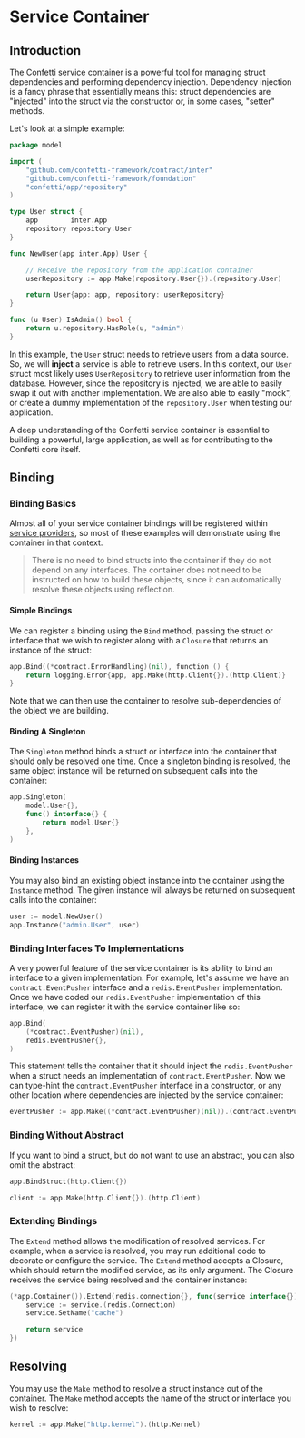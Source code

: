 # Service Container

## Introduction

The Confetti service container is a powerful tool for managing struct dependencies and performing dependency injection. Dependency injection is a fancy phrase that essentially means this: struct dependencies are "injected" into the struct via the constructor or, in some cases, "setter" methods.

Let's look at a simple example:

``` go
package model

import (
    "github.com/confetti-framework/contract/inter"
    "github.com/confetti-framework/foundation"
    "confetti/app/repository"
)

type User struct {
    app        inter.App
    repository repository.User
}

func NewUser(app inter.App) User {

    // Receive the repository from the application container
    userRepository := app.Make(repository.User{}).(repository.User)

    return User{app: app, repository: userRepository}
}

func (u User) IsAdmin() bool {
    return u.repository.HasRole(u, "admin")
}
```

In this example, the `User` struct needs to retrieve users from a data source. So, we will **inject** a service is able to retrieve users. In this context, our `User` struct most likely uses `UserRepository` to retrieve user information from the database. However, since the repository is injected, we are able to easily swap it out with another implementation. We are also able to easily "mock", or create a dummy implementation of the `repository.User` when testing our application.

A deep understanding of the Confetti service container is essential to building a powerful, large application, as well as for contributing to the Confetti core itself.

## Binding

### Binding Basics

Almost all of your service container bindings will be registered within [service providers](providers), so most of these examples will demonstrate using the container in that context.

> There is no need to bind structs into the container if they do not depend on any interfaces. The container does not need to be instructed on how to build these objects, since it can automatically resolve these objects using reflection.

#### Simple Bindings

We can register a binding using the `Bind` method, passing the struct or interface that we wish to register along with a `Closure` that returns an instance of the struct:

``` go
app.Bind((*contract.ErrorHandling)(nil), function () {
    return logging.Error{app, app.Make(http.Client{}).(http.Client)}
}
```

Note that we can then use the container to resolve sub-dependencies of the object we are building.

#### Binding A Singleton

The `Singleton` method binds a struct or interface into the container that should only be resolved one time. Once a singleton binding is resolved, the same object instance will be returned on subsequent calls into the container:

``` go
app.Singleton(
    model.User{},
    func() interface{} {
        return model.User{}
    },
)
```

#### Binding Instances

You may also bind an existing object instance into the container using the `Instance` method. The given instance will always be returned on subsequent calls into the container:

``` go
user := model.NewUser()
app.Instance("admin.User", user)
```

### Binding Interfaces To Implementations

A very powerful feature of the service container is its ability to bind an interface to a given implementation. For example, let's assume we have an `contract.EventPusher` interface and a `redis.EventPusher` implementation. Once we have coded our `redis.EventPusher` implementation of this interface, we can register it with the service container like so:

``` go
app.Bind(
    (*contract.EventPusher)(nil),
    redis.EventPusher{},
)
```

This statement tells the container that it should inject the `redis.EventPusher` when a struct needs an implementation of `contract.EventPusher`. Now we can type-hint the `contract.EventPusher` interface in a constructor, or any other location where dependencies are injected by the service container:

``` go
eventPusher := app.Make((*contract.EventPusher)(nil)).(contract.EventPusher)
```

### Binding Without Abstract

If you want to bind a struct, but do not want to use an abstract, you can also omit the abstract:

``` go
app.BindStruct(http.Client{})

client := app.Make(http.Client{}).(http.Client)
```

### Extending Bindings

The `Extend` method allows the modification of resolved services. For example, when a service is resolved, you may run additional code to decorate or configure the service. The `Extend` method accepts a Closure, which should return the modified service, as its only argument. The Closure receives the service being resolved and the container instance:

``` go
(*app.Container()).Extend(redis.connection{}, func(service interface{}) interface{} {
    service := service.(redis.Connection)
    service.SetName("cache")

    return service
})
```

## Resolving

You may use the `Make` method to resolve a struct instance out of the container. The `Make` method accepts the name of the struct or interface you wish to resolve:

``` go
kernel := app.Make("http.kernel").(http.Kernel)
```
